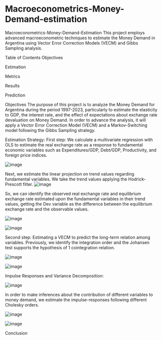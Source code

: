 # Macroeconometrics-Money-Demand-estimation

Macroeconometrics-Money-Demand-Estimation
This project employs advanced macroeconometric techniques to estimate the Money Demand in Argentina using Vector Error Correction Models (VECM) and Gibbs Sampling analysis.

Table of Contents
Objectives

Estimation

Metrics

Results

Prediction

Objectives
The purpose of this project is to analyze the Money Demand for Argentina during the period 1997-2023, particularly to estimate the elasticity to GDP, the interest rate, and the effect of expectations about exchange rate devaluation on Money Demand. In order to advance the analysis, it will apply a Vector Error Correction Model (VECM) and a Markov-Switching model following the Gibbs Sampling strategy.

Estimation Strategy:
First step: We calculate a multivariate regression with OLS to estimate the real exchange rate as a response to fundamental economic variables such as Expenditures/GDP, Debt/GDP, Productivity, and foreign price indices.

![image](https://github.com/user-attachments/assets/4e4a14f8-0e0f-4280-be1a-ea3d6f871b07)

Next, we estimate the linear projection on trend values regarding fundamental variables. We take the trend values applying the Hodrick-Prescott filter.
![image](https://github.com/user-attachments/assets/10e699d9-85f1-4222-b6b2-35e7e537c9dc)

So, we can identify the observed real exchange rate and equilibrium exchange rate estimated upon the fundamental variables in their trend values, getting the Dev variable as the difference between the equilibrium exchange rate and the observable values.

![image](https://github.com/user-attachments/assets/13d1f34a-8c1e-45cd-83d8-bd41514118ca)

![image](https://github.com/user-attachments/assets/9cd79c8b-91c9-4795-8f20-8bcaaf3d20ce)

Second step: Estimating a VECM to predict the long-term relation among variables. Previously, we identify the integration order and the Johansen test supports the hypothesis of 1 cointegration relation.

![image](https://github.com/user-attachments/assets/5b1222c0-fc9d-4152-9403-e3a0ad723ba5)

![image](https://github.com/user-attachments/assets/deba6fad-a969-4c7a-9ec7-c1c65651b4ee)

Impulse Responses and Variance Decomposition:

![image](https://github.com/user-attachments/assets/b85a5e68-9e20-4bce-ba1c-d83ebbccb26f)


In order to make inferences about the contribution of different variables to money demand, we estimate the impulse-responses following different Cholesky orders.

![image](https://github.com/user-attachments/assets/7bee57b1-f1e1-4a73-b776-d27fdf7d47af)

![image](https://github.com/user-attachments/assets/7ca55656-69fe-4662-88b6-c65308cdb75b)




Conclusion
